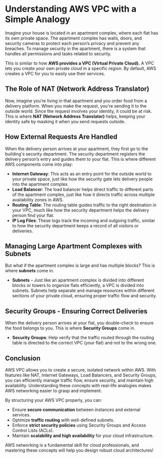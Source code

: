 # Understanding AWS VPC with a Simple Analogy

Imagine your house is located in an apartment complex, where each flat has its own private space. The apartment complex has walls, doors, and security cameras to protect each person’s privacy and prevent any breaches. To manage security in the apartment, there is a system that handles all permissions and tasks related to security.

This is similar to how **AWS provides a VPC (Virtual Private Cloud).** A VPC lets you create your own private cloud in a specific region. By default, AWS creates a VPC for you to easily use their services.

## The Role of NAT (Network Address Translator)
Now, imagine you’re living in that apartment and you order food from a delivery platform. When you make the request, you're sending it to the outside world. Since the request involves your identity, it could be at risk. This is where **NAT (Network Address Translator)** helps, keeping your identity safe by masking it when you send requests outside.

## How External Requests Are Handled
When the delivery person arrives at your apartment, they first go to the building's security department. The security department registers the delivery person’s entry and guides them to your flat. This is where different AWS components come into play:

- **Internet Gateway**: This acts as an entry point for the outside world to your private space, just like how the security gate lets delivery people into the apartment complex.
- **Load Balancer**: The load balancer helps direct traffic to different parts of the apartment complex, just like how it directs traffic across multiple availability zones in AWS.
- **Routing Table**: The routing table guides traffic to the right destination in your VPC, much like how the security department helps the delivery person find your flat.
- **IP Log Files**: These logs track the incoming and outgoing traffic, similar to how the security department keeps a record of all visitors or deliveries.

## Managing Large Apartment Complexes with Subnets
But what if the apartment complex is large and has multiple blocks? This is where **subnets** come in.

- **Subnets** – Just like an apartment complex is divided into different blocks or towers to organize flats efficiently, a VPC is divided into subnets. Subnets help separate and manage resources within different sections of your private cloud, ensuring proper traffic flow and security.

## Security Groups - Ensuring Correct Deliveries
When the delivery person arrives at your flat, you double-check to ensure the food belongs to you. This is where **Security Groups** come in.

- **Security Groups**: Help verify that the traffic routed through the routing table is directed to the correct VPC (your flat) and not to the wrong one.

## Conclusion
AWS VPC allows you to create a secure, isolated network within AWS. With features like NAT, Internet Gateways, Load Balancers, and Security Groups, you can efficiently manage traffic flow, ensure security, and maintain high availability. Understanding these concepts with real-life analogies makes AWS networking easier to grasp and implement.

By structuring your AWS VPC properly, you can:
- Ensure **secure communication** between instances and external services.
- Optimize **traffic routing** with well-defined subnets.
- Enforce **strict security policies** using Security Groups and Access Control Lists (ACLs).
- Maintain **scalability and high availability** for your cloud infrastructure.

AWS networking is a fundamental skill for cloud professionals, and mastering these concepts will help you design robust cloud architectures!



